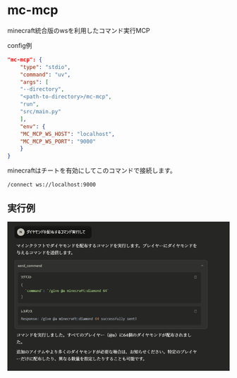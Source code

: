 # mc-mcp

minecraft統合版のwsを利用したコマンド実行MCP

config例

```json
"mc-mcp": {
    "type": "stdio",
    "command": "uv",
    "args": [
    "--directory",
    "<path-to-directory>/mc-mcp",
    "run",
    "src/main.py"
    ],
    "env": {
    "MC_MCP_WS_HOST": "localhost",
    "MC_MCP_WS_PORT": "9000"
    }
}
```

minecraftはチートを有効にしてこのコマンドで接続します。
```
/connect ws://localhost:9000
```
## 実行例
![alt text](assets/image.png)